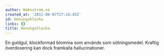 ```yaml
---
author: Wahnstrom.se
created_at: '2011-08-07T17:14:45Z'
id: Honungsklocka
links: {}
title: Honungsklocka
---
```


En guldgul, klockformad blomma som används som sötningsmedel. Kraftig överdosering kan dock
framkalla hallucinationer.